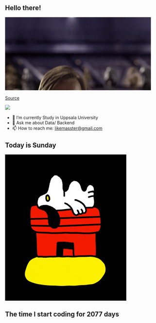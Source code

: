 ## Hello there!
![](gifs/start_wars/Revenge_Of_The_Sith_Prequel_GIF.gif)

[Source](https://giphy.com/gifs/starwars-star-wars-episode-3-3o84sCE6KjEPpXDV04)

![](https://komarev.com/ghpvc/?username=FANJIYU0825)
- 🔭 I’m currently Study in Uppsala University
- 💬 Ask me about Data/ Backend
- 📫 How to reach me: likemasster@gmail.com
## Today is Sunday

![](gifs/day_of_week/Sunday.gif)
## The time I start coding for 2077 days
